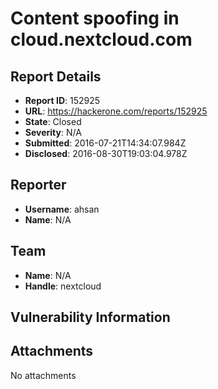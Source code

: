# Content spoofing in cloud.nextcloud.com

## Report Details
- **Report ID**: 152925
- **URL**: https://hackerone.com/reports/152925
- **State**: Closed
- **Severity**: N/A
- **Submitted**: 2016-07-21T14:34:07.984Z
- **Disclosed**: 2016-08-30T19:03:04.978Z

## Reporter
- **Username**: ahsan
- **Name**: N/A

## Team
- **Name**: N/A
- **Handle**: nextcloud

## Vulnerability Information


## Attachments
No attachments
